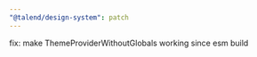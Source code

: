 ```yaml
---
"@talend/design-system": patch
---
```


fix: make ThemeProviderWithoutGlobals working since esm build
